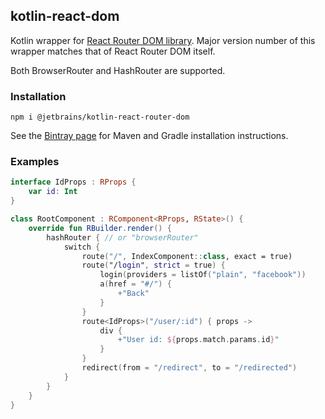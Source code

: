 ## kotlin-react-dom

Kotlin wrapper for [React Router DOM library](https://reacttraining.com/react-router/). 
Major version number of this wrapper matches that of React Router DOM itself.

Both BrowserRouter and HashRouter are supported.

### Installation

`npm i @jetbrains/kotlin-react-router-dom`

See the [Bintray page](https://bintray.com/kotlin/kotlin-js-wrappers/kotlin-react-router-dom) for Maven and Gradle 
installation instructions.

### Examples

```kotlin
interface IdProps : RProps {
    var id: Int
}

class RootComponent : RComponent<RProps, RState>() {
    override fun RBuilder.render() {
        hashRouter { // or "browserRouter"
            switch {
                route("/", IndexComponent::class, exact = true)
                route("/login", strict = true) {
                    login(providers = listOf("plain", "facebook"))
                    a(href = "#/") {
                        +"Back"
                    }
                }
                route<IdProps>("/user/:id") { props ->
                    div {
                        +"User id: ${props.match.params.id}"
                    }
                }
                redirect(from = "/redirect", to = "/redirected")
            }
        }
    }
}
```
